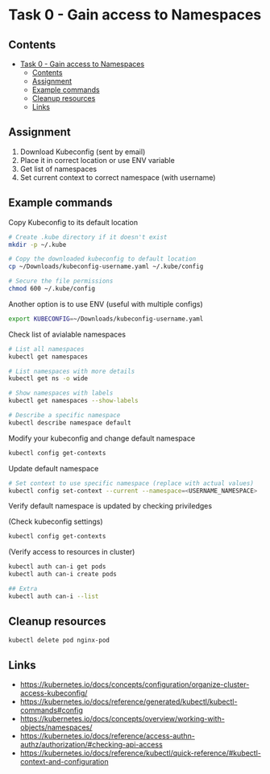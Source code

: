 # Task 0 - Gain access to Namespaces

## Contents

- [Task 0 - Gain access to Namespaces](#task-0---gain-access-to-namespaces)
  - [Contents](#contents)
  - [Assignment](#assignment)
  - [Example commands](#example-commands)
  - [Cleanup resources](#cleanup-resources)
  - [Links](#links)

## Assignment

1. Download Kubeconfig (sent by email)
2. Place it in correct location or use ENV variable
3. Get list of namespaces
4. Set current context to correct namespace (with username)

## Example commands

Copy Kubeconfig to its default location

```bash
# Create .kube directory if it doesn't exist
mkdir -p ~/.kube

# Copy the downloaded kubeconfig to default location
cp ~/Downloads/kubeconfig-username.yaml ~/.kube/config

# Secure the file permissions
chmod 600 ~/.kube/config
```

Another option is to use ENV (useful with multiple configs)

```bash
export KUBECONFIG=~/Downloads/kubeconfig-username.yaml
```

Check list of avialable namespaces

```bash
# List all namespaces
kubectl get namespaces

# List namespaces with more details
kubectl get ns -o wide

# Show namespaces with labels
kubectl get namespaces --show-labels

# Describe a specific namespace
kubectl describe namespace default
```

Modify your kubeconfig and change default namespace

```bash
kubectl config get-contexts
```

Update default namespace

```bash
# Set context to use specific namespace (replace with actual values)
kubectl config set-context --current --namespace=<USERNAME_NAMESPACE>
```

Verify default namespace is updated by checking priviledges

(Check kubeconfig settings)

```bash
kubectl config get-contexts
```

(Verify access to resources in cluster)

```bash
kubectl auth can-i get pods
kubectl auth can-i create pods

## Extra
kubectl auth can-i --list
```

## Cleanup resources

```bash
kubectl delete pod nginx-pod
```

## Links

- https://kubernetes.io/docs/concepts/configuration/organize-cluster-access-kubeconfig/
- https://kubernetes.io/docs/reference/generated/kubectl/kubectl-commands#config
- https://kubernetes.io/docs/concepts/overview/working-with-objects/namespaces/
- https://kubernetes.io/docs/reference/access-authn-authz/authorization/#checking-api-access
- https://kubernetes.io/docs/reference/kubectl/quick-reference/#kubectl-context-and-configuration
